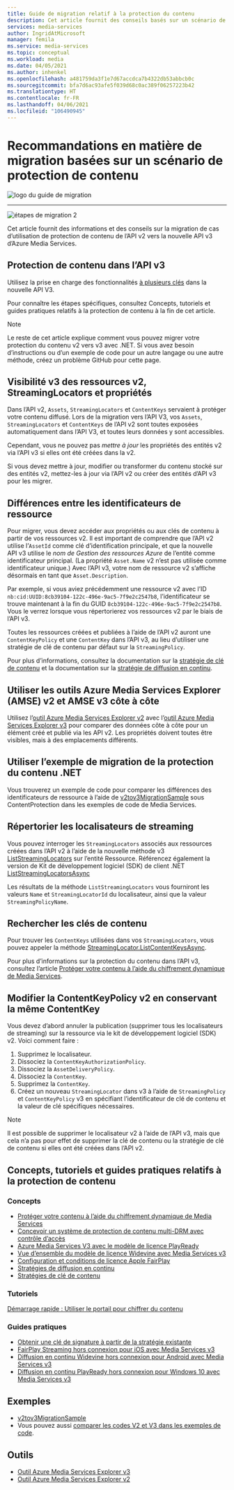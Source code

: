 ```yaml
---
title: Guide de migration relatif à la protection du contenu
description: Cet article fournit des conseils basés sur un scénario de protection de votre contenu qui vous aideront à opérer votre migration de l’API v2 vers l’API v3 d’Azure Media Services.
services: media-services
author: IngridAtMicrosoft
manager: femila
ms.service: media-services
ms.topic: conceptual
ms.workload: media
ms.date: 04/05/2021
ms.author: inhenkel
ms.openlocfilehash: a481759da3f1e7d67accdca7b4322db53abbcb0c
ms.sourcegitcommit: bfa7d6ac93afe5f039d68c0ac389f06257223b42
ms.translationtype: HT
ms.contentlocale: fr-FR
ms.lasthandoff: 04/06/2021
ms.locfileid: "106490945"
---
```

# <a name="content-protection-scenario-based-migration-guidance"></a>Recommandations en matière de migration basées sur un scénario de protection de contenu

![logo du guide de migration](./media/migration-guide/azure-media-services-logo-migration-guide.svg)

<hr color="#5ea0ef" size="10">

![étapes de migration 2](./media/migration-guide/steps-4.svg)

Cet article fournit des informations et des conseils sur la migration de cas d’utilisation de protection de contenu de l’API v2 vers la nouvelle API v3 d’Azure Media Services.

## <a name="protect-content-in-v3-api"></a>Protection de contenu dans l’API v3

Utilisez la prise en charge des fonctionnalités [à plusieurs clés](architecture-design-multi-drm-system.md) dans la nouvelle API V3.

Pour connaître les étapes spécifiques, consultez Concepts, tutoriels et guides pratiques relatifs à la protection de contenu à la fin de cet article.

> [!NOTE]
> Le reste de cet article explique comment vous pouvez migrer votre protection du contenu v2 vers v3 avec .NET.  Si vous avez besoin d’instructions ou d’un exemple de code pour un autre langage ou une autre méthode, créez un problème GitHub pour cette page.

## <a name="v3-visibility-of-v2-assets-streaminglocators-and-properties"></a>Visibilité v3 des ressources v2, StreamingLocators et propriétés

Dans l’API v2, `Assets`, `StreamingLocators` et `ContentKeys` servaient à protéger votre contenu diffusé. Lors de la migration vers l’API V3, vos `Assets`, `StreamingLocators` et `ContentKeys` de l’API v2 sont toutes exposées automatiquement dans l’API V3, et toutes leurs données y sont accessibles.

Cependant, vous ne pouvez pas *mettre à jour* les propriétés des entités v2 via l’API v3 si elles ont été créées dans la v2.

Si vous devez mettre à jour, modifier ou transformer du contenu stocké sur des entités v2, mettez-les à jour via l’API v2 ou créer des entités d’API v3 pour les migrer.

## <a name="asset-identifier-differences"></a>Différences entre les identificateurs de ressource

Pour migrer, vous devez accéder aux propriétés ou aux clés de contenu à partir de vos ressources v2.  Il est important de comprendre que l’API v2 utilise l’`AssetId` comme clé d’identification principale, et que la nouvelle API v3 utilise le *nom de Gestion des ressources Azure* de l’entité comme identificateur principal.  (La propriété `Asset.Name` v2 n’est pas utilisée comme identificateur unique.) Avec l’API v3, votre nom de ressource v2 s’affiche désormais en tant que `Asset.Description`.

Par exemple, si vous aviez précédemment une ressource v2 avec l’ID `nb:cid:UUID:8cb39104-122c-496e-9ac5-7f9e2c2547b8`, l’identificateur se trouve maintenant à la fin du GUID `8cb39104-122c-496e-9ac5-7f9e2c2547b8`. Vous le verrez lorsque vous répertorierez vos ressources v2 par le biais de l’API v3.

Toutes les ressources créées et publiées à l’aide de l’API v2 auront une `ContentKeyPolicy` et une `ContentKey` dans l’API v3, au lieu d’utiliser une stratégie de clé de contenu par défaut sur la `StreamingPolicy`.

Pour plus d’informations, consultez la documentation sur la [stratégie de clé de contenu](https://docs.microsoft.com/azure/media-services/latest/drm-content-key-policy-concept) et la documentation sur la [stratégie de diffusion en continu](https://docs.microsoft.com/azure/media-services/latest/stream-streaming-policy-concept).

## <a name="use-azure-media-services-explorer-amse-v2-and-amse-v3-tools-side-by-side"></a>Utiliser les outils Azure Media Services Explorer (AMSE) v2 et AMSE v3 côte à côte

Utilisez l’[outil Azure Media Services Explorer v2](https://github.com/Azure/Azure-Media-Services-Explorer/releases/tag/v4.3.15.0) avec l’[outil Azure Media Services Explorer v3](https://github.com/Azure/Azure-Media-Services-Explorer) pour comparer des données côte à côte pour un élément créé et publié via les API v2. Les propriétés doivent toutes être visibles, mais à des emplacements différents.

## <a name="use-the-net-content-protection-migration-sample"></a>Utiliser l’exemple de migration de la protection du contenu .NET

Vous trouverez un exemple de code pour comparer les différences des identificateurs de ressource à l’aide de [v2tov3MigrationSample](https://github.com/Azure-Samples/media-services-v3-dotnet/tree/main/ContentProtection/v2tov3Migration) sous ContentProtection dans les exemples de code de Media Services.

## <a name="list-the-streaming-locators"></a>Répertorier les localisateurs de streaming

Vous pouvez interroger les `StreamingLocators` associés aux ressources créées dans l’API v2 à l’aide de la nouvelle méthode v3 [ListStreamingLocators](https://docs.microsoft.com/rest/api/media/assets/liststreaminglocators) sur l’entité Ressource.  Référencez également la version de Kit de développement logiciel (SDK) de client .NET [ListStreamingLocatorsAsync](https://docs.microsoft.com/dotnet/api/microsoft.azure.management.media.assetsoperationsextensions.liststreaminglocatorsasync?view=azure-dotnet&preserve-view=true)

Les résultats de la méthode `ListStreamingLocators` vous fourniront les valeurs `Name` et `StreamingLocatorId` du localisateur, ainsi que la valeur `StreamingPolicyName`.

## <a name="find-the-content-keys"></a>Rechercher les clés de contenu

Pour trouver les `ContentKeys` utilisées dans vos `StreamingLocators`, vous pouvez appeler la méthode [StreamingLocator.ListContentKeysAsync](https://docs.microsoft.com/dotnet/api/microsoft.azure.management.media.streaminglocatorsoperationsextensions.listcontentkeysasync?view=azure-dotnet&preserve-view=true).  

Pour plus d’informations sur la protection du contenu dans l’API v3, consultez l’article [Protéger votre contenu à l’aide du chiffrement dynamique de Media Services](https://docs.microsoft.com/azure/media-services/latest/drm-content-protection-concept).

## <a name="change-the-v2-contentkeypolicy-keeping-the-same-contentkey"></a>Modifier la ContentKeyPolicy v2 en conservant la même ContentKey

Vous devez d’abord annuler la publication (supprimer tous les localisateurs de streaming) sur la ressource via le kit de développement logiciel (SDK) v2. Voici comment faire :

1. Supprimez le localisateur.
1. Dissociez la `ContentKeyAuthorizationPolicy`.
1. Dissociez la `AssetDeliveryPolicy`.
1. Dissociez la `ContentKey`.
1. Supprimez la `ContentKey`.
1. Créez un nouveau `StreamingLocator` dans v3 à l’aide de `StreamingPolicy` et `ContentKeyPolicy` v3 en spécifiant l’identificateur de clé de contenu et la valeur de clé spécifiques nécessaires.

> [!NOTE]
> Il est possible de supprimer le localisateur v2 à l’aide de l’API v3, mais que cela n’a pas pour effet de supprimer la clé de contenu ou la stratégie de clé de contenu si elles ont été créées dans l’API v2.

## <a name="content-protection-concepts-tutorials-and-how-to-guides"></a>Concepts, tutoriels et guides pratiques relatifs à la protection de contenu

### <a name="concepts"></a>Concepts

- [Protéger votre contenu à l’aide du chiffrement dynamique de Media Services](drm-content-protection-concept.md)
- [Concevoir un système de protection de contenu multi-DRM avec contrôle d’accès](architecture-design-multi-drm-system.md)
- [Azure Media Services V3 avec le modèle de licence PlayReady](drm-playready-license-template-concept.md)
- [Vue d’ensemble du modèle de licence Widevine avec Media Services v3](drm-widevine-license-template-concept.md)
- [Configuration et conditions de licence Apple FairPlay](drm-fairplay-license-overview.md)
- [Stratégies de diffusion en continu](stream-streaming-policy-concept.md)
- [Stratégies de clé de contenu](drm-content-key-policy-concept.md)

### <a name="tutorials"></a>Tutoriels

[Démarrage rapide : Utiliser le portail pour chiffrer du contenu](drm-encrypt-content-how-to.md)

### <a name="how-to-guides"></a>Guides pratiques

- [Obtenir une clé de signature à partir de la stratégie existante](drm-get-content-key-policy-dotnet-how-to.md)
- [FairPlay Streaming hors connexion pour iOS avec Media Services v3](drm-offline-fairplay-for-ios-concept.md)
- [Diffusion en continu Widevine hors connexion pour Android avec Media Services v3](drm-offline-widevine-for-android.md)
- [Diffusion en continu PlayReady hors connexion pour Windows 10 avec Media Services v3](drm-offline-playready-streaming-for-windows-10.md)

## <a name="samples"></a>Exemples

- [v2tov3MigrationSample](https://github.com/Azure-Samples/media-services-v3-dotnet/tree/main/ContentProtection/v2tov3Migration)
- Vous pouvez aussi [comparer les codes V2 et V3 dans les exemples de code](migrate-v-2-v-3-migration-samples.md).

## <a name="tools"></a>Outils

- [Outil Azure Media Services Explorer v3](https://github.com/Azure/Azure-Media-Services-Explorer)
- [Outil Azure Media Services Explorer v2](https://github.com/Azure/Azure-Media-Services-Explorer/releases/tag/v4.3.15.0)
